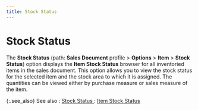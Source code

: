 ```yaml
---
title: Stock Status
---
```


# Stock Status


The **Stock Status** (path: **Sales Document** profile > **Options**  > **Item** > **Stock 
 Status**) option displays the **Item 
 Stock Status** browser for all inventoried items in the sales document.  This option allows you to view the stock status for the selected item  and the stock area to which it is assigned. The quantities can be viewed  either by purchase measure or sales measure of the item.


{:.see_also}
See also
: [Stock  Status ]({{site.sp_baseurl}}/sales-docs/docs-profile/options/items/stock_status_items_option_sales_contents.html)
: [Item  Stock Status]({{site.mi_chm}}/the-items-browser/information-available/item_stock_status_item_browser_option.html)
